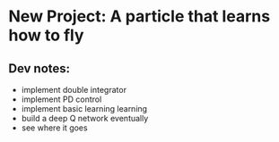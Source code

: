 # New Project: A particle that learns how to fly## Dev notes:- implement double integrator- implement PD control - implement basic learning learning - build a deep Q network eventually- see where it goes